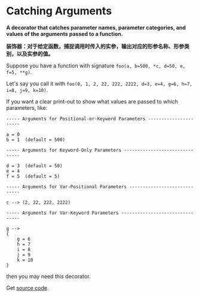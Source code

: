 # Catching Arguments

**A decorator that catches parameter names, parameter categories, and values of the arguments passed to a function.** 

**装饰器：对于给定函数，捕捉调用时传入的实参，输出对应的形参名称、形参类别，以及实参的值。**

Suppose you have a function with signature `foo(a, b=500, *c, d=50, e, f=5, **g)`.

Let's say you call it with `foo(0, 1, 2, 22, 222, 2222, d=3, e=4, g=6, h=7, i=8, j=9, k=10)`.

If you want a clear print-out to show what values are passed to which parameters, like:

```
----- Arguments for Positional-or-Keyword Parameters ----------------------

a = 0
b = 1  (default = 500)

----- Arguments for Keyword-Only Parameters -------------------------------

d = 3  (default = 50)
e = 4
f = 5  (default = 5)

----- Arguments for Var-Positional Parameters -----------------------------

c --> (2, 22, 222, 2222)

----- Arguments for Var-Keyword Parameters --------------------------------

g -->
{
    g = 6
    h = 7
    i = 8
    j = 9
    k = 10
}
```

then you may need this decorator.

Get [source code](catch.py).

